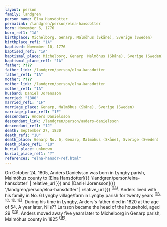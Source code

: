 ```yaml
---
layout: person
family: landgren
person_name: Elna Hansdotter
permalink: /landgren/person/elna-hansdotter
born: November 6, 1776
born_ref1: "1A"
birthplace: Michelborg, Genarp, Malmöhus (Skåne), Sverige (Sweden)
birthplace_ref1: "1A"
baptised: November 10, 1776
baptised_ref1: "1A"
baptismal_place: Michelborg, Genarp, Malmöhus (Skåne), Sverige (Sweden)
baptismal_place_ref1: "1A"
father: ????
father_link: /landgren/person/elna-hansdotter
father_ref1: "1A"
mother: ????
mother_link: /landgren/person/elna-hansdotter
mother_ref1: "1A"
husband: Daniel Jorensson 
married: "1800"
married_ref1: "1F"
marriage_place: Genarp, Malmöhus (Skåne), Sverige (Sweden)
marriage_place_ref1: "1F"
descendant: Anders Danielsson
descendant_link: /landgren/person/anders-danielsson
descendant_ref1: "1J"
death: September 27, 1830
death_ref1: "1U"
death_place: Genarp No. 6, Genarp, Malmöhus (Skåne), Sverige (Sweden)
death_place_ref1: "1U"
burial_place: unknown
burial_place_ref1: "?"
references: "elna-hansdr-ref.html"
---
```

On October 24, 1805, Anders Danielsson was born in Lyngby parish, Malmöhus county to [Elna Hansdotter]({{ '/landgren/person/elna-hansdotter' | relative_url }}) and [Daniel Jorensson]({{ '/landgren/person/elna-hansdotter' | relative_url }}) <sup>([1A](#1A))</sup>. Anders lived with his family in No. 6 Lyngby village/farm in Lyngby parish for twenty years <sup>([1B](#1B), [1C](#1C), [1D](#1D), [1E](#1E))</sup>. During his time in Lyngby, Anders's father died in 1820 at the age of 54. A year later, Nils?? Larsson became the head of the household, aged 29 <sup>([1D](#1D))</sup>. Anders moved away five years later to Michelborg in Genarp parish, Malmöhus county in 1825 <sup>([1F](#1F))</sup>. 
